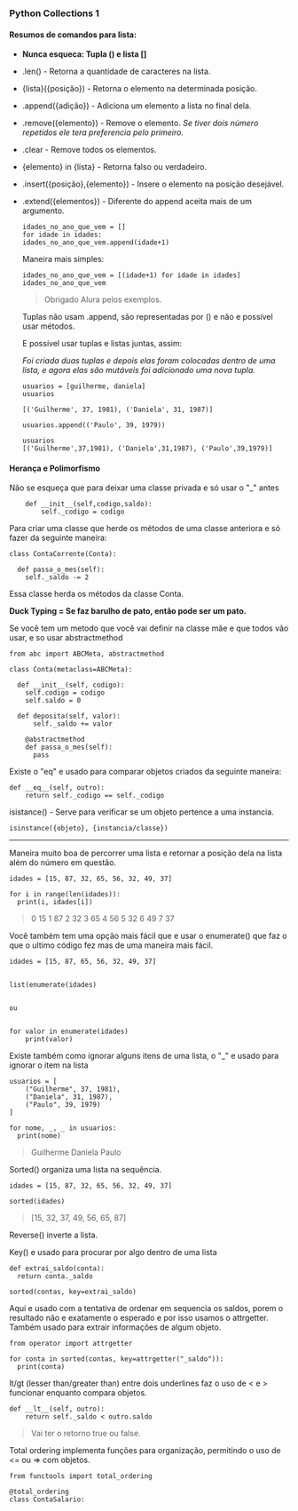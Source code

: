 ### Python Collections 1

#### Resumos de comandos para lista:

- **Nunca esqueca: Tupla () e lista []**

- .len() - Retorna a quantidade de caracteres na lista.

- {lista}({posição}) - Retorna o elemento na determinada posição.

- .append({adição}) - Adiciona um elemento a lista no final dela.

- .remove({elemento}) - Remove o elemento. *Se tiver dois número repetidos ele tera preferencia pelo primeiro.*

- .clear - Remove todos os elementos.

- {elemento} in {lista} - Retorna falso ou verdadeiro.

- .insert({posição},{elemento}) - Insere o elemento na posição desejável.

- .extend({elementos}) - Diferente do append aceita mais de um argumento.
  
  ```
  idades_no_ano_que_vem = []
  for idade in idades:
  idades_no_ano_que_vem.append(idade+1)
  ```
  
  Maneira mais simples:
  
  ```
  idades_no_ano_que_vem = [(idade+1) for idade in idades]
  idades_no_ano_que_vem
  ```
  
  > Obrigado Alura pelos exemplos.
  
  Tuplas não usam .append,  são representadas por () e não e possível usar métodos.
  
  E possível usar tuplas e listas juntas, assim:
  
  *Foi criada duas tuplas e depois elas foram colocadas dentro de uma lista, e agora elas são mutáveis foi adicionado uma nova tupla.*
  
  ```
  usuarios = [guilherme, daniela]
  usuarios
  
  [('Guilherme', 37, 1981), ('Daniela', 31, 1987)]
  
  usuarios.append(('Paulo', 39, 1979))
  
  usuarios 
  [('Guilherme',37,1981), ('Daniela',31,1987), ('Paulo',39,1979)]
  ```

#### Herança e Polimorfismo

Não se esqueça que para deixar uma classe privada e só usar o "_" antes

```
    def __init__(self,codigo,saldo):
        self._codigo = codigo
```

Para criar uma classe que herde os métodos de uma classe anteriora e só fazer da seguinte maneira:

```
class ContaCorrente(Conta):

  def passa_o_mes(self):
    self._saldo -= 2
```

Essa classe herda os métodos da classe Conta. 

**Duck Typing = Se faz barulho de pato, então pode ser um pato.**

Se você tem um metodo que você vai definir na classe mãe e que todos vão usar, e so usar abstractmethod

```
from abc import ABCMeta, abstractmethod

class Conta(metaclass=ABCMeta):

  def __init__(self, codigo):
    self.codigo = codigo
    self.saldo = 0

  def deposita(self, valor):
      self._saldo += valor

    @abstractmethod
    def passa_o_mes(self):
      pass
```

Existe o "eq" e usado para comparar objetos criados da seguinte maneira:

```
def __eq__(self, outro):
	return self._codigo == self._codigo
```

isistance() - Serve para verificar se um objeto pertence a uma instancia.

```
isinstance({objeto}, {instancia/classe})
```

---

Maneira muito boa de percorrer uma lista e retornar a posição dela na lista além do número em questão.

```
idades = [15, 87, 32, 65, 56, 32, 49, 37]

for i in range(len(idades)):
  print(i, idades[i])
```

> 0 15
> 1 87
> 2 32
> 3 65
> 4 56
> 5 32
> 6 49
> 7 37

Você também tem uma opção mais fácil que e usar o enumerate() que faz o que o ultimo código fez mas de uma maneira mais fácil.

```
idades = [15, 87, 65, 56, 32, 49, 37]


list(enumerate(idades)


ou


for valor in enumerate(idades)
    print(valor)
```

Existe também como ignorar alguns itens de uma lista, o "_" e usado para ignorar o item na lista

```
usuarios = [
    ("Guilherme", 37, 1981),
    ("Daniela", 31, 1987),
    ("Paulo", 39, 1979)
]

for nome, _, _ in usuarios:
  print(nome)

```

> Guilherme
> Daniela
> Paulo

Sorted() organiza uma lista na sequência.

```
idades = [15, 87, 32, 65, 56, 32, 49, 37]

sorted(idades)
```

> [15, 32, 37, 49, 56, 65, 87]

Reverse() inverte a lista.

Key() e usado para procurar por algo dentro de uma lista

```
def extrai_saldo(conta):
  return conta._saldo

sorted(contas, key=extrai_saldo)
```

Aqui e usado com a tentativa de ordenar em sequencia os saldos, porem o resultado não e exatamente o esperado e por isso usamos o attrgetter. Também usado para extrair informações de algum objeto. 

```
from operator import attrgetter

for conta in sorted(contas, key=attrgetter("_saldo")):
  print(conta)
```

lt/gt (lesser than/greater than) entre dois underlines faz o uso de < e > funcionar enquanto compara objetos.

```
def __lt__(self, outro):
	return self._saldo < outro.saldo
```

> Vai ter o retorno true ou false.

Total ordering implementa funções para organização, permitindo o uso de <= ou => com objetos.

```
from functools import total_ordering

@total_ordering
class ContaSalario: 
```
